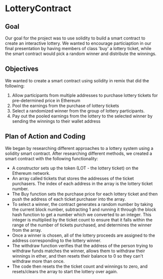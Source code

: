 # LotteryContract

## Goal 

Our goal for the project was to use solidity to build a smart contract to create an interactive lottery.  We wanted to encourage particiaption in our final presentation by having members of class 'buy' a lottery ticket, while the smart contract would pick a random winner and distribute the winnings.  

## Objectives 

We wanted to create a smart contract using solidity in remix that did the following: 

1. Allow participants from multiple addresses to purchase lottery tickets for pre-determined price in Ethereum 
2. Pool the earnings from the purchase of lottery tickets 
3. Select a randomized winner from the group of lottery participants. 
4. Pay out the pooled earnings from the lottery to the selected winner by sending the winnings to their wallet address 

## Plan of Action and Coding 

We began by researching different approaches to a lottery system using a solidity smart contract. After researching different methods, we created a smart contract with the following functionality: 

- A constructor sets up the token (LOT - the lottery ticket) on the Ethereum network. 
- An array called tickets that stores the addresses of the ticket purchasers. The index of each address in the array is the lottery ticket number.   
- The Buy function sets the purchase price for each lottery ticket and then push the address of each ticket purchaser into the array. 
- To select a winner, the contract generates a random number by taking the current block number, subtracting 1 and running it through the block hash function to get a number which we converted to an integer. This integer is multiplied by the ticket count to ensure that it falls within the range of the number of tickets purchased, and determines the winner from the array.  
- Once a winner is chosen, all of the lottery proceeds are assigned to the address corresponding to the lottery winner.  
- The withdraw function verifies that the address of the person trying to withdraw funds matches the winner, allows them to withdraw their winnings in ether, and then resets their balance to 0 so they can't withdraw more than once.  
- The code then resets the the ticket count and winnings to zero, and resets/clears the array to start the lottery over again. 


